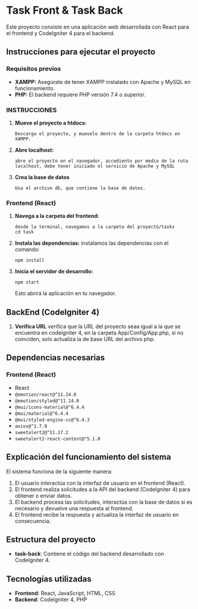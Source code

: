 # Task Front & Task Back

Este proyecto consiste en una aplicación web desarrollada con React para el frontend y CodeIgniter 4 para el backend.

## Instrucciones para ejecutar el proyecto

### Requisitos previos

*   **XAMPP:** Asegúrate de tener XAMPP instalado con Apache y MySQL en funcionamiento.
*   **PHP:** El backend requiere PHP versión 7.4 o superior.

### INSTRUCCIONES

1.  **Mueve el proyecto a htdocs:** 
    ```
    Descarga el proyecto, y muevelo dentro de la carpeta htdocs en XAMPP.
    ```

2.  **Abre localhost:**
    ```
    abre el proyecto en el navegador, accediento por medio de la ruta localhost, debe tener iniciado el servicio de Apache y MySQL
    ```

3. **Crea la base de datos**
   ```
   Usa el archivo db, que contiene la base de datos.
   ```

### Frontend (React)

1.  **Navega a la carpeta del frontend:**
    ```
    desde la terminal, navegamos a la carpeta del proyecto/tasks
    cd task
    ```

2.  **Instala las dependencias:**
    instalamos las dependencias con el comando:
    ```
    npm install
    ```

3.  **Inicia el servidor de desarrollo:**
    ```
    npm start
    ```

    Esto abrirá la aplicación en tu navegador.

## BackEnd (CodeIgniter 4)

1. **Verifica URL**
   verifica que la URL del proyecto seaa igual a la que se encuentra en codeigniter 4, en la carpeta App/Config/App.php, si no coinciden, solo actualiza la de base URL del archivo php.
   
    
## Dependencias necesarias


### Frontend (React)

*   React
*   `@emotion/react@^11.14.0`
*   `@emotion/styled@^11.14.0`
*   `@mui/icons-material@^6.4.4`
*   `@mui/material@^6.4.4`
*   `@mui/styled-engine-sc@^6.4.3`
*   `axios@^1.7.9`
*   `sweetalert2@^11.17.2`
*   `sweetalert2-react-content@^5.1.0`


## Explicación del funcionamiento del sistema

El sistema funciona de la siguiente manera:

1.  El usuario interactúa con la interfaz de usuario en el frontend (React).
2.  El frontend realiza solicitudes a la API del backend (CodeIgniter 4) para obtener o enviar datos.
3.  El backend procesa las solicitudes, interactúa con la base de datos si es necesario y devuelve una respuesta al frontend.
4.  El frontend recibe la respuesta y actualiza la interfaz de usuario en consecuencia.

## Estructura del proyecto

*   **task-back**: Contiene el código del backend desarrollado con CodeIgniter 4.

## Tecnologías utilizadas

*   **Frontend**: React, JavaScript, HTML, CSS
*   **Backend**: CodeIgniter 4, PHP
